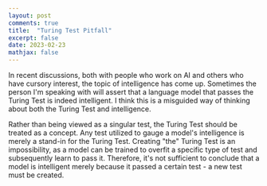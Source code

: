 ```yaml
---
layout: post
comments: true
title:  "Turing Test Pitfall"
excerpt: false
date: 2023-02-23
mathjax: false
---
```


In recent discussions, both with people who work on AI and others who have cursory interest, the topic of intelligence has come up. Sometimes the person I'm speaking with will assert that a language model that passes the Turing Test is indeed intelligent. I think this is a misguided way of thinking about both the Turing Test and intelligence.

Rather than being viewed as a singular test, the Turing Test should be treated as a concept. Any test utilized to gauge a model's intelligence is merely a stand-in for the Turing Test. Creating "the" Turing Test is an impossibility, as a model can be trained to overfit a specific type of test and subsequently learn to pass it. Therefore, it's not sufficient to conclude that a model is intelligent merely because it passed a certain test - a new test must be created.